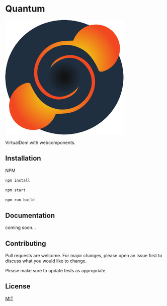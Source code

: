 # Quantum

![](https://github.com/SirReiva/quantum/blob/master/logobig.png?raw=true)

VirtualDom with webcomponents.

## Installation

NPM

```bash
npm install
```
```bash
npm start
```
```bash
npm run build
```



## Documentation

coming soon...

## Contributing
Pull requests are welcome. For major changes, please open an issue first to discuss what you would like to change.

Please make sure to update tests as appropriate.

## License
[MIT](https://choosealicense.com/licenses/mit/)